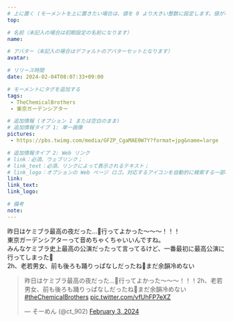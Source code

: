 ```yaml
---
# 上に置く (モーメントを上に置きたい場合は、値を 0 より大きい整数に設定します。値が小さいほど前が高くなります。たとえば、1 はモーメントを上に置きます)
top: 

# 名前（未記入の場合は初期設定の名前になります）
name:

# アバター（未記入の場合はデフォルトのアバターセットとなります）
avatar:

# リリース時間
date: 2024-02-04T08:07:33+09:00

# モーメントにタグを追加する
tags:
 - TheChemicalBrothers
 - 東京ガーデンシアター

# 追加情報 (オプション 1 または空白のまま)
# 追加情報タイプ 1: 単一画像
pictures:
 - https://pbs.twimg.com/media/GFZP_CgaMAE0W7Y?format=jpg&name=large

# 追加情報タイプ 2: Web リンク
# link：必須、ウェブリンク；
# link_text：必須、リンクによって表示されるテキスト；
# link_logo：オプションの Web ページ ロゴ。対応するアイコンを自動的に検索する一部の Web サイトをサポートするようになりました。自分でアイコンを追加する必要はありません
link: 
link_text: 
link_logo: 

# 備考
note:
---
```


<!-- 以下にテキストを書き始めます -->
昨日はケミブラ最高の夜だった…🥹行ってよかった〜〜〜！！！  
東京ガーデンシアターって音めちゃくちゃいいんですね。  
みんなケミブラ史上最高の公演だったって言ってるけど、一番最初に最高公演に行ってしまった🥹  
2h、老若男女、前も後ろも踊りっぱなしだったね🥳まだ余韻冷めない  

<blockquote class="twitter-tweet" data-media-max-width="100%">
    <p lang="ja" dir="ltr">昨日はケミブラ最高の夜だった…🥹行ってよかった〜〜〜！！！2h、老若男女、前も後ろも踊りっぱなしだったね🥳まだ余韻冷めない
        <a href="https://twitter.com/hashtag/theChemicalBrothers?src=hash&amp;ref_src=twsrc%5Etfw">#theChemicalBrothers</a>
        <a href="https://t.co/vfUhFP7eXZ">pic.twitter.com/vfUhFP7eXZ</a></p>&mdash; そーめん (@ct_902)
        <a href="https://twitter.com/ct_902/status/1753918093410418821?ref_src=twsrc%5Etfw">February 3, 2024</a>
</blockquote>
<script async src="https://platform.twitter.com/widgets.js" charset="utf-8"></script>
